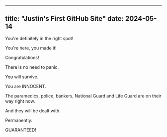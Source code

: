 ----
title: "Justin's First GitHub Site"
date: 2024-05-14
----

You're definitely in the right spot!

You're here, you made it!

Congratulations!

There is no need to panic.

You will survive.

You are INNOCENT.

The paramedics, police, bankers, National Guard and Life Guard are on their way right now.

And they will be dealt with.

Permanently.

GUARANTEED!
